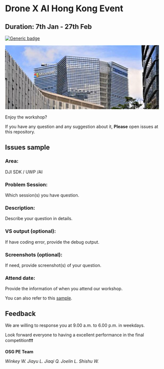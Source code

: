 # Drone X AI Hong Kong Event
## Duration: 7th Jan - 27th Feb

[![Generic badge](https://img.shields.io/badge/Contributions-Welcome-brightgreen.svg)](#)

![Microsoft Logo](/image/mssz.png)

Enjoy the workshop?

If you have any question and any suggestion about it, **Please** open issues at this repository.

## Issues sample

### Area: 
DJI SDK / UWP /AI

### Problem Session:
Which session(s) you have question.

### Description: 
Describe your question in details.

### VS output (optional):
If have coding error, provide the debug output.

### Screenshots (optional):
If need, provide screenshot(s) of your question.

### Attend date:
Provide the information of when you attend our workshop.

You can also refer to this [sample](https://github.com/sw6y15/HKEvent/issues/1#issue-396733216).

## Feedback

We are willing to response you at 9.00 a.m. to 6.00 p.m. in weekdays.

Look forward everyone to having a excellent performance in the final competition:exclamation::exclamation::exclamation:





**OSG PE Team**

*Winkey W.  Jiayu L.  Jiaqi Q.  Joelin L.  Shishu W.*
